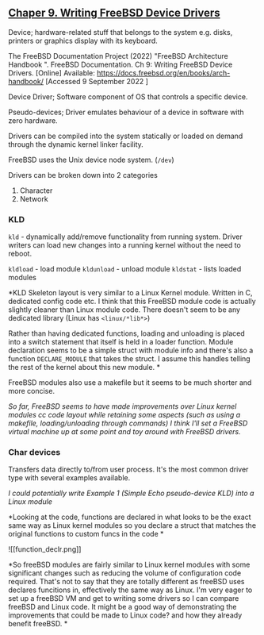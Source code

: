 ## [Chaper 9. Writing FreeBSD Device Drivers](https://docs.freebsd.org/en/books/arch-handbook/driverbasics/)
Device; hardware-related stuff that belongs to the system e.g. disks, printers or graphics display with its keyboard.

The FreeBSD Documentation Project (2022) "FreeBSD Architecture Handbook ". FreeBSD Documentation. Ch 9: Writing FreeBSD Device Drivers. [Online] Available: https://docs.freebsd.org/en/books/arch-handbook/ [Accessed 9 September 2022 ]

Device Driver; Software component of OS that controls a specific device.

Pseudo-devices; Driver emulates behaviour of a device in software with zero hardware.

Drivers can be compiled into the system statically or loaded on demand through the dynamic kernel linker facility.

FreeBSD uses the Unix device node system. (`/dev`)

Drivers can be broken down into 2 categories
1. Character
2. Network

### KLD
`kld` - dynamically add/remove functionality from running system. Driver writers can load new changes into a running kernel without the need to reboot. 

`kldload`  - load module
`kldunload` - unload module
`kldstat` - lists loaded modules

*KLD Skeleton layout is very similar to a Linux Kernel module. Written in C, dedicated config code etc. I think that this FreeBSD module code is actually slightly cleaner than Linux module code. There doesn't seem to be any dedicated library (Linux has `<linux/*lib*>`)

Rather than having dedicated functions, loading and unloading is placed into a switch statement that itself is held in a loader function. Module declaration seems to be a simple struct with  module info and there's also a function `DECLARE_MODULE` that takes the struct. I assume this handles telling the rest of the kernel about this new module.
*

FreeBSD modules also use a makefile but it seems to be much shorter and more concise. 

*So far, FreeBSD seems to have made improvements over Linux kernel modules cc code layout while retaining some aspects (such as using a makefile, loading/unloading through commands) I think I'll set a FreeBSD virtual machine up at some point and toy around with FreeBSD drivers.*

### Char devices
Transfers data directly to/from user process. It's the most common driver type with several examples available.

*I could potentially write Example 1 (Simple Echo pseudo-device KLD) into a Linux module*

*Looking at the code, functions are declared in what looks to be the exact same way as Linux kernel modules so you declare a struct that matches the original functions to custom funcs in the code  *

![[function_declr.png]]

*So freeBSD modules are fairly similar to Linux kernel modules with some significant changes such as reducing the volume of configuration code required. That's not to say that they are totally different as freeBSD uses declares funcitions in, effectively the same way as Linux. I'm very eager to set up a freeBSD VM and get to writing some drivers so I can compare freeBSD and Linux code. It might be a good way of demonstrating the improvements that could be made to Linux code? and how they already benefit freeBSD. *